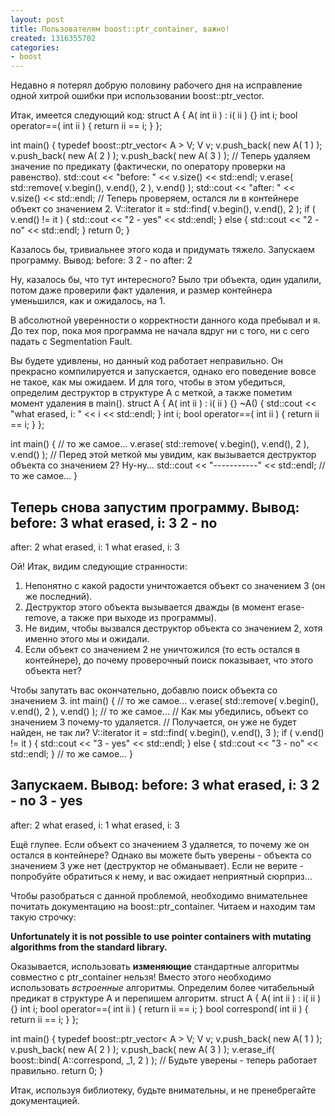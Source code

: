 ```yaml
---
layout: post
title: Пользователям boost::ptr_container, важно!
created: 1316355702
categories:
- boost
---
```

<!--break-->
Недавно я потерял добрую половину рабочего дня на исправление одной хитрой ошибки при использовании boost::ptr_vector.

Итак, имеется следующий код:
<cpp>
struct A {
    A( int ii ) : i( ii ) {}
    int i;
    bool operator==( int ii ) { return ii == i; }
};

int main() {
    typedef boost::ptr_vector< A > V;
    V v;
    v.push_back( new A( 1 ) );
    v.push_back( new A( 2 ) );
    v.push_back( new A( 3 ) );
    // Теперь удаляем значение по предикату (фактически, по оператору проверки на равенство).
    std::cout << "before: " << v.size() << std::endl;
    v.erase( std::remove( v.begin(), v.end(), 2 ), 
             v.end() );
    std::cout << "after: " << v.size() << std::endl;
    // Теперь проверяем, остался ли в контейнере объект со значением 2.
    V::iterator it = std::find( v.begin(), v.end(), 2 );
    if ( v.end() != it ) {
        std::cout << "2 - yes" << std::endl;
    } else {
        std::cout << "2 - no" << std::endl;
    }
    return 0;
}
</cpp>

Казалось бы, тривиальнее этого кода и придумать тяжело. Запускаем программу. Вывод:
<cpp>
before: 3
2 - no
after: 2
</cpp>

Ну, казалось бы, что тут интересного? Было три объекта, один удалили, потом даже проверили факт удаления, и размер контейнера уменьшился, как и ожидалось, на 1.

В абсолютной уверенности о корректности данного кода пребывал и я. До тех пор, пока моя программа не начала вдруг ни с того, ни с сего падать с Segmentation Fault.

Вы будете удивлены, но данный код работает неправильно. Он прекрасно компилируется и запускается, однако его поведение вовсе не такое, как мы ожидаем. И для того, чтобы в этом убедиться, определим деструктор в структуре А с меткой, а также пометим момент удаления в main().
<cpp>
struct A {
    A( int ii ) : i( ii ) {}
    ~A() {
        std::cout << "what erased, i: " << i << std::endl;
    }
    int i;
    bool operator==( int ii ) { return ii == i; }
};

int main() {
    // то же самое...
    v.erase( std::remove( v.begin(), v.end(), 2 ), 
             v.end() );
    // Перед этой меткой мы увидим, как вызывается деструктор объекта со значением 2? Ну-ну...
    std::cout << "-----------" << std::endl;
    // то же самое...
}
</cpp>

Теперь снова запустим программу. Вывод:
<cpp>
before: 3
what erased, i: 3
2 - no
----------------
after: 2
what erased, i: 1
what erased, i: 3
</cpp>

Ой! Итак, видим следующие странности:
<ol>
 <li>Непонятно с какой радости уничтожается объект со значением 3 (он же последний).</li>
 <li>Деструктор этого объекта вызывается дважды (в момент erase-remove, а также при выходе из программы).</li>
 <li>Не видим, чтобы вызвался деструктор объекта со значением 2, хотя именно этого мы и ожидали.</li>
 <li>Если объект со значением 2 не уничтожился (то есть остался в контейнере), до почему проверочный поиск показывает, что этого объекта нет?</li>
</ol>

Чтобы запутать вас окончательно, добавлю поиск объекта со значением 3.
<cpp>
int main() {
    // то же самое...
    v.erase( std::remove( v.begin(), v.end(), 2 ), 
             v.end() );
    // то же самое...
    // Как мы убедились, объект со значением 3 почему-то удаляется.
    // Получается, он уже не будет найден, не так ли? 
    V::iterator it = std::find( v.begin(), v.end(), 3 );
    if ( v.end() != it ) {
        std::cout << "3 - yes" << std::endl;
    } else {
        std::cout << "3 - no" << std::endl;
    }
    // то же самое...
}
</cpp>

Запускаем. Вывод:
<cpp>
before: 3
what erased, i: 3
2 - no
3 - yes
----------------
after: 2
what erased, i: 1
what erased, i: 3
</cpp>

Ещё глупее. Если объект со значением 3 удаляется, то почему же он остался в контейнере? Однако вы можете быть уверены - объекта со значением 3 уже нет (деструктор не обманывает). Если не верите - попробуйте обратиться к нему, и вас ожидает неприятный сюрприз...

Чтобы разобраться с данной проблемой, необходимо внимательнее почитать документацию на boost::ptr_container. Читаем и находим там такую строчку:

<strong>Unfortunately it is not possible to use pointer containers with mutating algorithms from the standard library.</strong>

Оказывается, использовать <strong>изменяющие</strong> стандартные алгоритмы совместно с ptr_container нельзя! Вместо этого необходимо использовать <em>встроенные</em> алгоритмы.
Определим более читабельный предикат в структуре А и перепишем алгоритм.
<cpp>
struct A {
    A( int ii ) : i( ii ) {}
    int i;
    bool operator==( int ii ) { return ii == i; }
    bool correspond( int ii ) { return ii == i; }
};

int main() {
    typedef boost::ptr_vector< A > V;
    V v;
    v.push_back( new A( 1 ) );
    v.push_back( new A( 2 ) );
    v.push_back( new A( 3 ) );
    v.erase_if( boost::bind( A::correspond, _1, 2 ) );
    // Будьте уверены - теперь работает правильно. 
    return 0;
}
</cpp>

Итак, используя библиотеку, будьте внимательны, и не пренебрегайте документацией.
